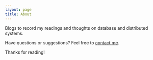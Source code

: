 ```yaml
---
layout: page
title: About
---
```


Blogs to record my readings and thoughts on database and distributed systems.

Have questions or suggestions? Feel free to [contact me](mailto:zhanl@hotmail.com).

Thanks for reading!
